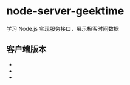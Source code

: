 # node-server-geektime
学习 Node.js 实现服务接口，展示极客时间数据



## 客户端版本

- [Electron 版本]: https://github.com/1071942338/electron-app-geektime

  

- [Flutter 版本]: https://github.com/1071942338/flutter-app-geektime

  

- [ReactNative 版本]: https://github.com/1071942338/react-native-app-geektime

   

